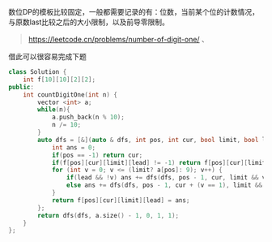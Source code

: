 数位DP的模板比较固定，一般都需要记录的有：位数，当前某个位的计数情况，与原数last比较之后的大小限制，以及前导零限制。
> https://leetcode.cn/problems/number-of-digit-one/ 、

借此可以很容易完成下题
```c++
class Solution {
    int f[10][10][2][2];
public:
    int countDigitOne(int n) {
        vector <int> a;
        while(n){
            a.push_back(n % 10);
            n /= 10;
        }
        auto dfs = [&](auto & dfs, int pos, int cur, bool limit, bool lead)->int{
            int ans = 0;
            if(pos == -1) return cur;
            if(f[pos][cur][limit][lead] != -1) return f[pos][cur][limit][lead];
            for (int v = 0; v <= (limit? a[pos]: 9); v++) {
                if(lead && !v) ans += dfs(dfs, pos - 1, cur, limit && v == a[pos], 1);
                else ans += dfs(dfs, pos - 1, cur + (v == 1), limit && v == a[pos], 0);
            }
            return f[pos][cur][limit][lead] = ans;
        };
        return dfs(dfs, a.size() - 1, 0, 1, 1);
    }
};
```